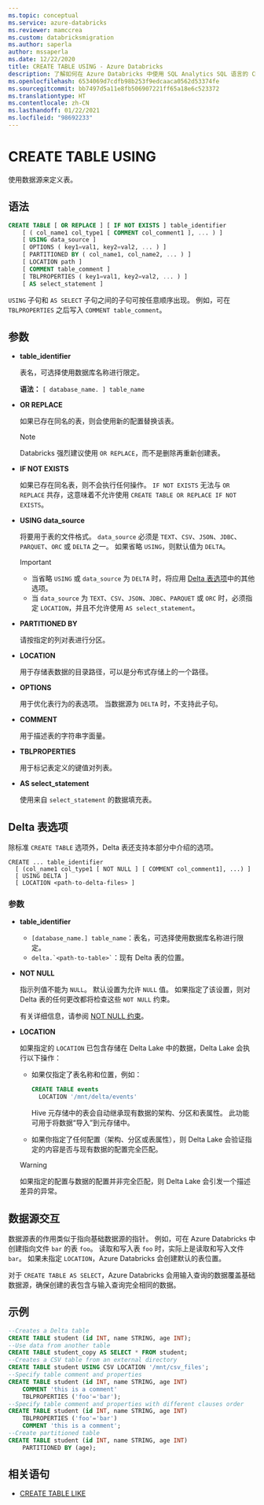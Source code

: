 ```yaml
---
ms.topic: conceptual
ms.service: azure-databricks
ms.reviewer: mamccrea
ms.custom: databricksmigration
ms.author: saperla
author: mssaperla
ms.date: 12/22/2020
title: CREATE TABLE USING - Azure Databricks
description: 了解如何在 Azure Databricks 中使用 SQL Analytics SQL 语言的 CREATE TABLE USING 语法。
ms.openlocfilehash: 6534069d7cdfb98b253f9edcaaca0562d53374fe
ms.sourcegitcommit: bb7497d5a11e8fb506907221ff65a18e6c523372
ms.translationtype: HT
ms.contentlocale: zh-CN
ms.lasthandoff: 01/22/2021
ms.locfileid: "98692233"
---
```

# <a name="create-table-using"></a>CREATE TABLE USING

使用数据源来定义表。

## <a name="syntax"></a>语法

```sql
CREATE TABLE [ OR REPLACE ] [ IF NOT EXISTS ] table_identifier
    [ ( col_name1 col_type1 [ COMMENT col_comment1 ], ... ) ]
    [ USING data_source ]
    [ OPTIONS ( key1=val1, key2=val2, ... ) ]
    [ PARTITIONED BY ( col_name1, col_name2, ... ) ]
    [ LOCATION path ]
    [ COMMENT table_comment ]
    [ TBLPROPERTIES ( key1=val1, key2=val2, ... ) ]
    [ AS select_statement ]
```

``USING`` 子句和 ``AS SELECT`` 子句之间的子句可按任意顺序出现。 例如，可在 ``TBLPROPERTIES`` 之后写入 ``COMMENT table_comment``。

## <a name="parameters"></a>参数

* **table_identifier**

  表名，可选择使用数据库名称进行限定。

  **语法：** ``[ database_name. ] table_name``

* **OR REPLACE**

  如果已存在同名的表，则会使用新的配置替换该表。

  > [!NOTE]
  >
  > Databricks 强烈建议使用 ``OR REPLACE``，而不是删除再重新创建表。

* **IF NOT EXISTS**

  如果已存在同名表，则不会执行任何操作。 ``IF NOT EXISTS`` 无法与 ``OR REPLACE`` 共存，这意味着不允许使用 ``CREATE TABLE OR REPLACE IF NOT EXISTS``。

* **USING data_source**

  将要用于表的文件格式。 ``data_source`` 必须是 ``TEXT``、``CSV``、``JSON``、``JDBC``、``PARQUET``、``ORC`` 或 ``DELTA`` 之一。 如果省略 ``USING``，则默认值为 ``DELTA``。

  > [!IMPORTANT]
  > * 当省略 ``USING`` 或 ``data_source`` 为 ``DELTA`` 时，将应用 [Delta 表选项](#create-table-delta)中的其他选项。
  > * 当 ``data_source`` 为 ``TEXT``、``CSV``、``JSON``、``JDBC``、``PARQUET`` 或 ``ORC`` 时，必须指定 ``LOCATION``，并且不允许使用 ``AS select_statement``。

* **PARTITIONED BY**

  请按指定的列对表进行分区。

* **LOCATION**

  用于存储表数据的目录路径，可以是分布式存储上的一个路径。

* **OPTIONS**

  用于优化表行为的表选项。 当数据源为 ``DELTA`` 时，不支持此子句。

* **COMMENT**

  用于描述表的字符串字面量。

* **TBLPROPERTIES**

  用于标记表定义的键值对列表。

* **AS select_statement**

  使用来自 ``select_statement`` 的数据填充表。

## <a name="delta-table-options"></a><a id="as"> </a><a id="create-table-delta"> </a><a id="delta-table-options"> </a>Delta 表选项

除标准 ``CREATE TABLE`` 选项外，Delta 表还支持本部分中介绍的选项。

```
CREATE ... table_identifier
  [ (col_name1 col_type1 [ NOT NULL ] [ COMMENT col_comment1], ...) ]
  [ USING DELTA ]
  [ LOCATION <path-to-delta-files> ]
```

### <a name="parameters"></a>参数

* **table_identifier**
  * ``[database_name.] table_name``：表名，可选择使用数据库名称进行限定。
  * `` delta.`<path-to-table>` ``：现有 Delta 表的位置。
* **NOT NULL**

  指示列值不能为 ``NULL``。 默认设置为允许 ``NULL`` 值。 如果指定了该设置，则对 Delta 表的任何更改都将检查这些 ``NOT NULL`` 约束。

  有关详细信息，请参阅 [NOT NULL 约束](../../delta/delta-constraints.md#not-null-constraint)。

* **LOCATION <path-to-delta-files>**

  如果指定的 ``LOCATION`` 已包含存储在 Delta Lake 中的数据，Delta Lake 会执行以下操作：

  * 如果仅指定了表名称和位置，例如：

    ```sql
    CREATE TABLE events
      LOCATION '/mnt/delta/events'
    ```

    Hive 元存储中的表会自动继承现有数据的架构、分区和表属性。 此功能可用于将数据“导入”到元存储中。

  * 如果你指定了任何配置（架构、分区或表属性），则 Delta Lake 会验证指定的内容是否与现有数据的配置完全匹配。

  > [!WARNING]
  >
  > 如果指定的配置与数据的配置并非完全匹配，则 Delta Lake 会引发一个描述差异的异常。

## <a name="data-source-interaction"></a>数据源交互

数据源表的作用类似于指向基础数据源的指针。 例如，可在 Azure Databricks 中创建指向文件 ``bar`` 的表 ``foo``。 读取和写入表 ``foo`` 时，实际上是读取和写入文件 ``bar``。 如果未指定 ``LOCATION``，Azure Databricks 会创建默认的表位置。

对于 ``CREATE TABLE AS SELECT``，Azure Databricks 会用输入查询的数据覆盖基础数据源，确保创建的表包含与输入查询完全相同的数据。

## <a name="examples"></a>示例

```sql
--Creates a Delta table
CREATE TABLE student (id INT, name STRING, age INT);
--Use data from another table
CREATE TABLE student_copy AS SELECT * FROM student;
--Creates a CSV table from an external directory
CREATE TABLE student USING CSV LOCATION '/mnt/csv_files';
--Specify table comment and properties
CREATE TABLE student (id INT, name STRING, age INT)
    COMMENT 'this is a comment'
    TBLPROPERTIES ('foo'='bar');
--Specify table comment and properties with different clauses order
CREATE TABLE student (id INT, name STRING, age INT)
    TBLPROPERTIES ('foo'='bar')
    COMMENT 'this is a comment';
--Create partitioned table
CREATE TABLE student (id INT, name STRING, age INT)
    PARTITIONED BY (age);
```

## <a name="related-statements"></a>相关语句

* [CREATE TABLE LIKE](sql-ref-syntax-ddl-create-table-like.md)